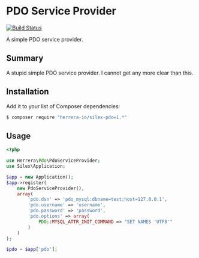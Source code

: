 PDO Service Provider
====================

[![Build Status]](https://travis-ci.org/herrera-io/php-silex-pdo)

A simple PDO service provider.

Summary
-------

A stupid simple PDO service provider. I cannot get any more clear than this.

Installation
------------

Add it to your list of Composer dependencies:

```sh
$ composer require "herrera-io/silex-pdo=1.*"
```

Usage
-----

```php
<?php

use Herrera\Pdo\PdoServiceProvider;
use Silex\Application;

$app = new Application();
$app->register(
    new PdoServiceProvider(),
    array(
        'pdo.dsn' => 'pdo_mysql:dbname=test;host=127.0.0.1',
        'pdo.username' => 'username',
        'pdo.password' => 'password',
        'pdo.options' => array(
            PDO::MYSQL_ATTR_INIT_COMMAND => "SET NAMES 'UTF8'"
        )
    )
);

$pdo = $app['pdo'];
```

[Build Status]: https://travis-ci.org/herrera-io/php-silex-pdo.png?branch=master
